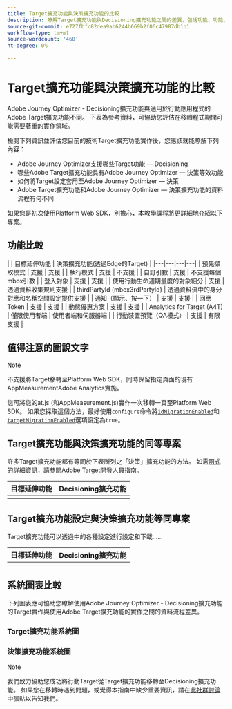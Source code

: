 ```yaml
---
title: Target擴充功能與決策擴充功能的比較
description: 瞭解Target擴充功能與Decisioning擴充功能之間的差異，包括功能、功能、設定和資料流程。
source-git-commit: e727fbfc82dea9ab6244b669b2f06c47987db1b1
workflow-type: tm+mt
source-wordcount: '468'
ht-degree: 0%

---
```


# Target擴充功能與決策擴充功能的比較

Adobe Journey Optimizer - Decisioning擴充功能與適用於行動應用程式的Adobe Target擴充功能不同。 下表為參考資料，可協助您評估在移轉程式期間可能需要著重的實作領域。

檢閱下列資訊並評估您目前的技術Target擴充功能實作後，您應該就能瞭解下列內容：

- Adobe Journey Optimizer支援哪些Target功能 — Decisioning
- 哪些Adobe Target擴充功能具有Adobe Journey Optimizer — 決策等效功能
- 如何將Target設定套用至Adobe Journey Optimizer — 決策
- Adobe Target擴充功能和Adobe Journey Optimizer — 決策擴充功能的資料流程有何不同

如果您是初次使用Platform Web SDK，別擔心，本教學課程將更詳細地介紹以下專案。

## 功能比較

| | 目標延伸功能 | 決策擴充功能(透過Edge的Target) |
|---|---|---|---|
| 預先擷取模式 | 支援 | 支援 |
| 執行模式 | 支援 | 不支援 |
| 自訂引數 | 支援 | 不支援每個mbox引數 |
| 登入對象 | 支援 | 支援 |
| 使用行動生命週期量度的對象細分 | 支援 | 透過資料收集規則支援 |
| thirdPartyId (mbox3rdPartyId) | 透過資料流中的身分對應和名稱空間設定提供支援 |
| 通知（顯示、按一下） | 支援 | 支援 |
| 回應Token | 支援 | 支援 |
| 動態優惠方案 | 支援 | 支援 |
| Analytics for Target (A4T) | 僅限使用者端 | 使用者端和伺服器端 |
| 行動裝置預覽（QA模式） | 支援 | 有限支援 |



## 值得注意的圖說文字

>[!NOTE]
>
>不支援將Target移轉至Platform Web SDK，同時保留指定頁面的現有AppMeasurementAdobe Analytics實施。
>
> 您可將您的at.js (和AppMeasurement.js)實作一次移轉一頁至Platform Web SDK。 如果您採取這個方法，最好使用`configure`命令將[`idMigrationEnabled`](https://experienceleague.adobe.com/docs/experience-platform/edge/fundamentals/configuring-the-sdk.html#id-migration-enabled)和[`targetMigrationEnabled`](https://experienceleague.adobe.com/docs/experience-platform/edge/fundamentals/configuring-the-sdk.html#targetMigrationEnabled)選項設定為`true`。

## Target擴充功能與決策擴充功能的同等專案

許多Target擴充功能都有等同於下表所列之「決策」擴充功能的方法。 如需[函式](https://developer.adobe.com/target/implement/client-side/atjs/atjs-functions/atjs-functions/)的詳細資訊，請參閱Adobe Target開發人員指南。

| 目標延伸功能 | Decisioning擴充功能 |
| --- | --- | 
| |  |

## Target擴充功能設定與決策擴充功能等同專案

Target擴充功能可以透過中的各種設定進行設定和下載……

| 目標延伸功能 | Decisioning擴充功能 |
| --- | --- | 
| |  |


## 系統圖表比較

下列圖表應可協助您瞭解使用Adobe Journey Optimizer - Decisioning擴充功能的Target實作與使用Adobe Target擴充功能的實作之間的資料流程差異。

### Target擴充功能系統圖



### 決策擴充功能系統圖




>[!NOTE]
>
>我們致力協助您成功將行動Target從Target擴充功能移轉至Decisioning擴充功能。 如果您在移轉時遇到問題，或覺得本指南中缺少重要資訊，請在[此社群討論](https://experienceleaguecommunities.adobe.com/t5/adobe-experience-platform-data/tutorial-discussion-migrate-target-from-at-js-to-web-sdk/m-p/575587#M463)中張貼以告知我們。
